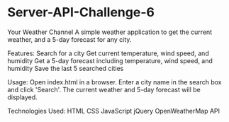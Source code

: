 # Server-API-Challenge-6

Your Weather Channel
A simple weather application to get the current weather, and a 5-day forecast for any city.

Features:
Search for a city
Get current temperature, wind speed, and humidity
Get a 5-day forecast including temperature, wind speed, and humidity
Save the last 5 searched cities

Usage:
Open index.html in a browser.
Enter a city name in the search box and click 'Search'.
The current weather and 5-day forecast will be displayed.

Technologies Used:
HTML
CSS
JavaScript
jQuery
OpenWeatherMap API






